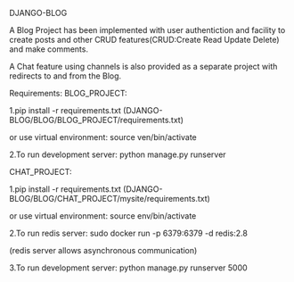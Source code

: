 DJANGO-BLOG

A Blog Project has been implemented with user authentiction and facility to create posts and other CRUD features(CRUD:Create Read Update Delete) and make comments.

A Chat feature using channels is also provided as a separate project with redirects to and from the Blog.

Requirements:
BLOG_PROJECT:

1.pip install -r requirements.txt            (DJANGO-BLOG/BLOG/BLOG_PROJECT/requirements.txt)

or use virtual environment:  source ven/bin/activate

2.To run development server: python manage.py runserver

CHAT_PROJECT:

1.pip install -r requirements.txt            (DJANGO-BLOG/BLOG/CHAT_PROJECT/mysite/requirements.txt)

or use virtual environment:  source env/bin/activate

2.To run redis server:       sudo docker run -p 6379:6379 -d redis:2.8

(redis server allows asynchronous communication)

3.To run development server:  python manage.py runserver 5000 

